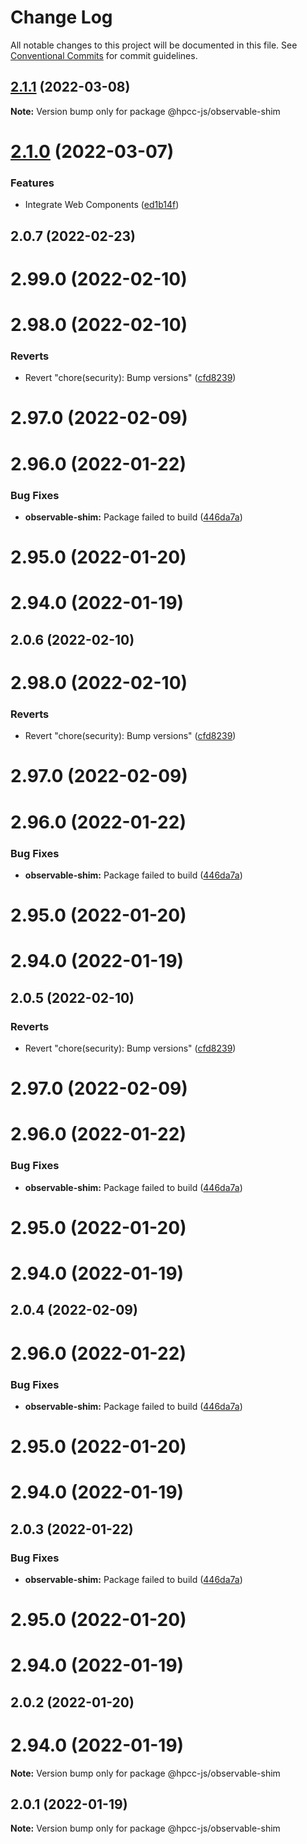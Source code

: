 # Change Log

All notable changes to this project will be documented in this file.
See [Conventional Commits](https://conventionalcommits.org) for commit guidelines.

## [2.1.1](https://github.com/hpcc-systems/Visualization/compare/@hpcc-js/observable-shim@2.1.0...@hpcc-js/observable-shim@2.1.1) (2022-03-08)

**Note:** Version bump only for package @hpcc-js/observable-shim





# [2.1.0](https://github.com/hpcc-systems/Visualization/compare/@hpcc-js/observable-shim@2.0.7...@hpcc-js/observable-shim@2.1.0) (2022-03-07)


### Features

* Integrate Web Components ([ed1b14f](https://github.com/hpcc-systems/Visualization/commit/ed1b14f1cc8a82a4fbde1cf6767a0195bc16933b))





## 2.0.7 (2022-02-23)



# 2.99.0 (2022-02-10)



# 2.98.0 (2022-02-10)


### Reverts

* Revert "chore(security): Bump versions" ([cfd8239](https://github.com/hpcc-systems/Visualization/commit/cfd8239224493eacb8805cf43c2ca2c7cedf915b))



# 2.97.0 (2022-02-09)



# 2.96.0 (2022-01-22)


### Bug Fixes

* **observable-shim:**  Package failed to build ([446da7a](https://github.com/hpcc-systems/Visualization/commit/446da7a1ee09a6bd36c260fdb471501577bd4754))



# 2.95.0 (2022-01-20)



# 2.94.0 (2022-01-19)






## 2.0.6 (2022-02-10)



# 2.98.0 (2022-02-10)


### Reverts

* Revert "chore(security): Bump versions" ([cfd8239](https://github.com/hpcc-systems/Visualization/commit/cfd8239224493eacb8805cf43c2ca2c7cedf915b))



# 2.97.0 (2022-02-09)



# 2.96.0 (2022-01-22)


### Bug Fixes

* **observable-shim:**  Package failed to build ([446da7a](https://github.com/hpcc-systems/Visualization/commit/446da7a1ee09a6bd36c260fdb471501577bd4754))



# 2.95.0 (2022-01-20)



# 2.94.0 (2022-01-19)






## 2.0.5 (2022-02-10)


### Reverts

* Revert "chore(security): Bump versions" ([cfd8239](https://github.com/hpcc-systems/Visualization/commit/cfd8239224493eacb8805cf43c2ca2c7cedf915b))



# 2.97.0 (2022-02-09)



# 2.96.0 (2022-01-22)


### Bug Fixes

* **observable-shim:**  Package failed to build ([446da7a](https://github.com/hpcc-systems/Visualization/commit/446da7a1ee09a6bd36c260fdb471501577bd4754))



# 2.95.0 (2022-01-20)



# 2.94.0 (2022-01-19)






## 2.0.4 (2022-02-09)



# 2.96.0 (2022-01-22)


### Bug Fixes

* **observable-shim:**  Package failed to build ([446da7a](https://github.com/hpcc-systems/Visualization/commit/446da7a1ee09a6bd36c260fdb471501577bd4754))



# 2.95.0 (2022-01-20)



# 2.94.0 (2022-01-19)






## 2.0.3 (2022-01-22)


### Bug Fixes

* **observable-shim:**  Package failed to build ([446da7a](https://github.com/hpcc-systems/Visualization/commit/446da7a1ee09a6bd36c260fdb471501577bd4754))



# 2.95.0 (2022-01-20)



# 2.94.0 (2022-01-19)






## 2.0.2 (2022-01-20)



# 2.94.0 (2022-01-19)

**Note:** Version bump only for package @hpcc-js/observable-shim






## 2.0.1 (2022-01-19)

**Note:** Version bump only for package @hpcc-js/observable-shim

